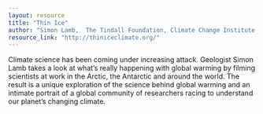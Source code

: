 ```yaml
---
layout: resource
title: "Thin Ice"
author: "Simon Lamb,  The Tindall Foundation, Climate Change Institute , Andrill, New Zealand Antarctic Research Institute"
resource_link: "http://thiniceclimate.org/"
---
```


Climate science has been coming under increasing attack. Geologist Simon Lamb takes a look at what’s really happening with global warming by filming scientists at work in the Arctic, the Antarctic and around the world. The result is a unique exploration of the science behind global warming and an intimate portrait of a global community of researchers racing to understand our planet’s changing climate.